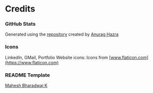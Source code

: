 # Credits

### GitHub Stats

Generated using the [repository](https://github.com/anuraghazra/github-readme-stats) created by [Anurag Hazra](https://github.com/anuraghazra)

### Icons

LinkedIn, GMail, Portfolio Website icons: Icons from [www.flaticon.com](https://www.flaticon.com)

### README Template

[Mahesh Bharadwaj K](https://github.com/MaheshBharadwaj)
